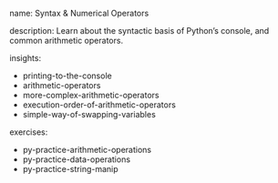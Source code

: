 name: Syntax & Numerical Operators

description: Learn about the syntactic basis of Python’s console, and common arithmetic operators.

insights:
  - printing-to-the-console
  - arithmetic-operators
  - more-complex-arithmetic-operators
  - execution-order-of-arithmetic-operators
  - simple-way-of-swapping-variables

exercises:
  - py-practice-arithmetic-operations
  - py-practice-data-operations
  - py-practice-string-manip
